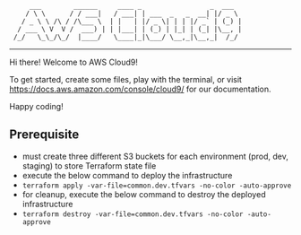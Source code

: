          ___        ______     ____ _                 _  ___  
        / \ \      / / ___|   / ___| | ___  _   _  __| |/ _ \ 
       / _ \ \ /\ / /\___ \  | |   | |/ _ \| | | |/ _` | (_) |
      / ___ \ V  V /  ___) | | |___| | (_) | |_| | (_| |\__, |
     /_/   \_\_/\_/  |____/   \____|_|\___/ \__,_|\__,_|  /_/ 
 ----------------------------------------------------------------- 


Hi there! Welcome to AWS Cloud9!

To get started, create some files, play with the terminal,
or visit https://docs.aws.amazon.com/console/cloud9/ for our documentation.

Happy coding!


## Prerequisite

- must create three different S3 buckets for each environment (prod, dev, staging) to store Terraform state file
- execute the below command to deploy the infrastructure
- `` terraform apply -var-file=common.dev.tfvars -no-color -auto-approve ``
- for cleanup, execute the below command to destroy the deployed infrastructure
- `` terraform destroy -var-file=common.dev.tfvars -no-color -auto-approve ``
